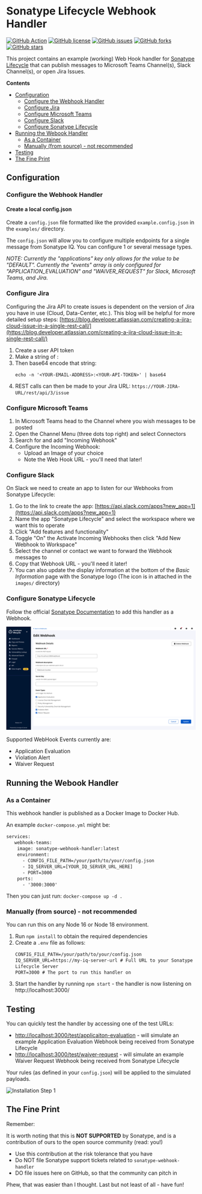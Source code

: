# Sonatype Lifecycle Webhook Handler

[![GitHub Action](https://img.shields.io/github/actions/workflow/status/sonatype-nexus-community/sonatype-webhook-handler/build-test.yml?branch=main&logo=GitHub&logoColor=white "build")](https://github.com/sonatype-nexus-community/sonatype-webhook-handler/)
[![GitHub license](https://img.shields.io/github/license/sonatype-nexus-community/sonatype-webhook-handler)](https://github.com/sonatype-nexus-community/sonatype-webhook-handler/blob/main/LICENSE)
[![GitHub issues](https://img.shields.io/github/issues/sonatype-nexus-community/sonatype-webhook-handler)](https://github.com/sonatype-nexus-community/sonatype-webhook-handler/issues)
[![GitHub forks](https://img.shields.io/github/forks/sonatype-nexus-community/sonatype-webhook-handler)](https://github.com/sonatype-nexus-community/sonatype-webhook-handler/network)
[![GitHub stars](https://img.shields.io/github/stars/sonatype-nexus-community/sonatype-webhook-handler)](https://github.com/sonatype-nexus-community/sonatype-webhook-handler/stargazers)

This project contains an example (working) Web Hook handler for [Sonatype Lifecycle](https://www.sonatype.com/products/open-source-security-dependency-management) that can publish messages to Microsoft Teams Channel(s), Slack Channel(s), or open Jira Issues.

**Contents**

- [Configuration](#configuration)
  - [Configure the Webhook Handler](#configure-the-webhook-handler)
  - [Configure Jira](#configure-jira)
  - [Configure Microsoft Teams](#configure-microsoft-teams)
  - [Configure Slack](#configure-slack)
  - [Configure Sonatype Lifecycle](#configure-sonatype-lifecycle)
- [Running the Webook Handler](#running-the-webook-handler)
  - [As a Container](#as-a-container)
  - [Manually (from source) - not recommended](#manually-from-source---not-recommended)
- [Testing](#testing)
- [The Fine Print](#the-fine-print)


## Configuration

### Configure the Webhook Handler

#### Create a local config.json

Create a `config.json` file formatted like the provided `example.config.json` in the `examples/` directory.

The `config.json` will allow you to configure multiple endpoints for a single message from Sonatype IQ. You can configure 1 or several message types.

*NOTE: Currently the "applications" key only allows for the value to be "DEFAULT". Currently the "events" array is only configured for "APPLICATION_EVALUATION" and "WAIVER_REQUEST" for Slack, Microsoft Teams, and Jira.*

### Configure Jira

Configuring the Jira API to create issues is dependent on the version of Jira you have in use (Cloud, Data-Center, etc.). This blog will be helpful for more detailed setup steps: [https://blog.developer.atlassian.com/creating-a-jira-cloud-issue-in-a-single-rest-call/](https://blog.developer.atlassian.com/creating-a-jira-cloud-issue-in-a-single-rest-call/)

1. Create a user API token
2. Make a string of <YOUR-EMAIL-ADDRESS>:<YOUR-API-TOKEN>
3. Then base64 encode that string:
   ```
   echo -n '<YOUR-EMAIL-ADDRESS>:<YOUR-API-TOKEN>' | base64
   ```
4. REST calls can then be made to your Jira URL: `https://YOUR-JIRA-URL/rest/api/3/issue`


### Configure Microsoft Teams

1. In Microsoft Teams head to the Channel where you wish messages to be posted
2. Open the Channel Menu (three dots top right) and select Connectors
3. Search for and add "Incoming Webhook"
4. Configure the Incoming Webhook:
   - Upload an Image of your choice
   - Note the Web Hook URL - you'll need that later!

### Configure Slack

On Slack we need to create an app to listen for our Webhooks from Sonatype Lifecycle:  

1. Go to the link to create the app: [https://api.slack.com/apps?new_app=1](https://api.slack.com/apps?new_app=1)
2. Name the app "Sonatype Lifecycle" and select the workspace where we want this to operate
3. Click "Add features and functionality"
4. Toggle "On" the Activate Incoming Webhooks then click "Add New Webhook to Workspace"
5. Select the channel or contact we want to forward the Webhook messages to
6. Copy that Webhook URL - you'll need it later!
7. You can also update the display information at the bottom of the *Basic Information* page with the Sonatype logo (The icon is in attached in the `images/` directory)

### Configure Sonatype Lifecycle

Follow the official [Sonatype Documentation](https://help.sonatype.com/iqserver/automating/iq-server-webhooks) to add this handler as a Webhook. 

![Installation Step 1](./images/sonatype-iq-add-webhook.png)

Supported WebHook Events currently are:
- Application Evaluation
- Violation Alert
- Waiver Request


## Running the Webook Handler

### As a Container

This webhook handler is published as a Docker Image to Docker Hub.

An example `docker-compose.yml` might be:

```
services:
   webhook-teams:
    image: sonatype-webhook-handler:latest
    environment:
      - CONFIG_FILE_PATH=/your/path/to/your/config.json
      - IQ_SERVER_URL=[YOUR_IQ_SERVER_URL_HERE]
      - PORT=3000
    ports:
      - '3000:3000'
```

Then you can just run: `docker-compose up -d .`


### Manually (from source) - not recommended

You can run this on any Node 16 or Node 18 environment. 

1. Run `npm install` to obtain the required dependencies
2. Create a `.env` file as follows:
   ```
   CONFIG_FILE_PATH=/your/path/to/your/config.json
   IQ_SERVER_URL=https://my-iq-server-url # Full URL to your Sonatype Lifecycle Server
   PORT=3000 # The port to run this handler on
   ```
4. Start the handler by running `npm start` - the handler is now listening on http://localhost:3000/

## Testing

You can quickly test the handler by accessing one of the test URLs:
- [http://localhost:3000/test/applicaiton-evaluation](http://localhost:3000/test/applicaiton-evaluation) - will simulate an example Application Evaluation Webhook being received from Sonatype Lifecycle
- [http://localhost:3000/test/waiver-request](http://localhost:3000/test/waiver-request) - will simulate an example Waiver Request Webhook being received from Sonatype Lifecycle

Your rules (as defined in your `config.json`) will be applied to the simulated payloads.

![Installation Step 1](./images/example-ms-teeams-message.png)

## The Fine Print

Remember:

It is worth noting that this is **NOT SUPPORTED** by Sonatype, and is a contribution of ours to the open source
community (read: you!)

* Use this contribution at the risk tolerance that you have
* Do NOT file Sonatype support tickets related to `sonatype-webhook-handler`
* DO file issues here on GitHub, so that the community can pitch in

Phew, that was easier than I thought. Last but not least of all - have fun!
